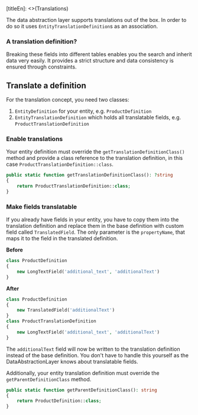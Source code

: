[titleEn]: <>(Translations)

The data abstraction layer supports translations out of the box. In order to do so it uses `EntityTranslationDefinition`s as an association.

### A translation definition?

Breaking these fields into different tables enables you the search and inherit data very
easily. It provides a strict structure and data consistency is ensured through constraints.

## Translate a definition

For the translation concept, you need two classes:

1. `EntityDefinition` for your entity, e.g. `ProductDefinition`
2. `EntityTranslationDefinition` which holds all translatable fields, e.g.
`ProductTranslationDefinition`

### Enable translations

Your entity definition must override the `getTranslationDefinitionClass()`
method and provide a class reference to the translation definition, in this
case `ProductTranslationDefinition::class`.

```php
public static function getTranslationDefinitionClass(): ?string
{
    return ProductTranslationDefinition::class;
}
```

### Make fields translatable

If you already have fields in your entity, you have to copy them into the
translation definition and replace them in the base definition with custom
field called `TranslatedField`. The only parameter is the `propertyName`,
that maps it to the field in the translated definition.

**Before**

```php
class ProductDefinition
{
    new LongTextField('additional_text', 'additionalText')
}
```

**After**

```php
class ProductDefinition
{
    new TranslatedField('additionalText')
}
class ProductTranslationDefinition
{
    new LongTextField('additional_text', 'additionalText')
}
```

The `additionalText` field will now be written to the translation definition
instead of the base definition. You don't have to handle this yourself
as the DataAbstractionLayer knows about translatable fields.

Additionally, your entity translation definition must override the `getParentDefinitionClass` method.

```php
public static function getParentDefinitionClass(): string
{
    return ProductDefinition::class;
}
```


